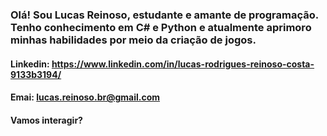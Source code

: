 ### Olá! Sou Lucas Reinoso, estudante e amante de programação. Tenho conhecimento em C# e Python e atualmente aprimoro minhas habilidades por meio da criação de jogos.

#### Linkedin: https://www.linkedin.com/in/lucas-rodrigues-reinoso-costa-9133b3194/

#### Emai: lucas.reinoso.br@gmail.com

#### Vamos interagir?
